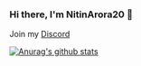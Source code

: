 ### Hi there, I'm NitinArora20 👋

Join my [Discord](https://discord.gg/XZeZS4q35h)

[![Anurag's github stats](https://github-readme-stats.vercel.app/api?username=NitinArora20)](https://github.com/anuraghazra/github-readme-stats)
